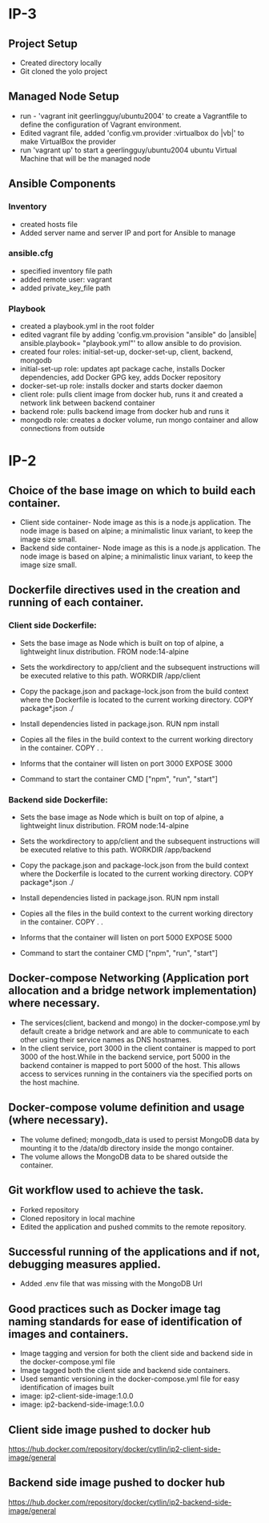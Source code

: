 # IP-3

## Project Setup

- Created directory locally
- Git cloned the yolo project

## Managed Node Setup

- run - 'vagrant init geerlingguy/ubuntu2004' to create a Vagrantfile to define the configuration of Vagrant environment.
- Edited vagrant file, added 'config.vm.provider :virtualbox do |vb|' to make VirtualBox the provider
- run 'vagrant up' to start a geerlingguy/ubuntu2004 ubuntu Virtual Machine that will be the managed node

## Ansible Components

### Inventory

- created hosts file
- Added server name and server IP and port for Ansible to manage

### ansible.cfg

- specified inventory file path
- added remote user: vagrant
- added private_key_file path

### Playbook

- created a playbook.yml in the root folder
- edited vagrant file by adding 'config.vm.provision "ansible" do |ansible| ansible.playbook= "playbook.yml"' to allow ansible to do provision.
- created four roles: initial-set-up, docker-set-up, client, backend, mongodb
- initial-set-up role: updates apt package cache, installs Docker dependencies, add Docker GPG key, adds Docker repository
- docker-set-up role: installs docker and starts docker daemon
- client role: pulls client image from docker hub, runs it and created a network link between backend container
- backend role: pulls backend image from docker hub and runs it
- mongodb role: creates a docker volume, run mongo container and allow connections from outside

# IP-2

## Choice of the base image on which to build each container.

- Client side container- Node image as this is a node.js application. The node image is based on alpine; a minimalistic linux variant, to keep the image size small.
- Backend side container- Node image as this is a node.js application. The node image is based on alpine; a minimalistic linux variant, to keep the image size small.

## Dockerfile directives used in the creation and running of each container.

### Client side Dockerfile:

- Sets the base image as Node which is built on top of alpine, a lightweight linux distribution.
  FROM node:14-alpine

- Sets the workdirectory to app/client and the subsequent instructions will be executed relative to this path.
  WORKDIR /app/client

- Copy the package.json and package-lock.json from the build context where the Dockerfile is located to the current working directory.
  COPY package\*.json ./

- Install dependencies listed in package.json.
  RUN npm install

- Copies all the files in the build context to the current working directory in the container.
  COPY . .

- Informs that the container will listen on port 3000
  EXPOSE 3000

- Command to start the container
  CMD ["npm", "run", "start"]

### Backend side Dockerfile:

- Sets the base image as Node which is built on top of alpine, a lightweight linux distribution.
  FROM node:14-alpine

- Sets the workdirectory to app/client and the subsequent instructions will be executed relative to this path.
  WORKDIR /app/backend

- Copy the package.json and package-lock.json from the build context where the Dockerfile is located to the current working directory.
  COPY package\*.json ./

- Install dependencies listed in package.json.
  RUN npm install

- Copies all the files in the build context to the current working directory in the container.
  COPY . .

- Informs that the container will listen on port 5000
  EXPOSE 5000

- Command to start the container
  CMD ["npm", "run", "start"]

## Docker-compose Networking (Application port allocation and a bridge network implementation) where necessary.

- The services(client, backend and mongo) in the docker-compose.yml by default create a bridge network and are able to communicate to each other using their service names as DNS hostnames.
- In the client service, port 3000 in the client container is mapped to port 3000 of the host.While in the backend service, port 5000 in the backend container is mapped to port 5000 of the host. This allows access to services running in the containers via the specified ports on the host machine.

## Docker-compose volume definition and usage (where necessary).

- The volume defined; mongodb_data is used to persist MongoDB data by mounting it to the /data/db directory inside the mongo container.
- The volume allows the MongoDB data to be shared outside the container.

## Git workflow used to achieve the task.

- Forked repository
- Cloned repository in local machine
- Edited the application and pushed commits to the remote repository.

## Successful running of the applications and if not, debugging measures applied.

- Added .env file that was missing with the MongoDB Url

## Good practices such as Docker image tag naming standards for ease of identification of images and containers.

- Image tagging and version for both the client side and backend side in the docker-compose.yml file
- Image tagged both the client side and backend side containers.
- Used semantic versioning in the docker-compose.yml file for easy identification of images built
- image: ip2-client-side-image:1.0.0
- image: ip2-backend-side-image:1.0.0

## Client side image pushed to docker hub

https://hub.docker.com/repository/docker/cytlin/ip2-client-side-image/general

## Backend side image pushed to docker hub

https://hub.docker.com/repository/docker/cytlin/ip2-backend-side-image/general
